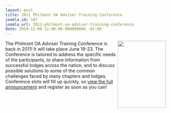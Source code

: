 ```yaml
---
layout: post
title: 2011 Philmont OA Adviser Training Conference
joomla_id: 107
joomla_url: 2011-philmont-oa-adviser-training-conference
date: 2010-12-06 12:00:00.000000000 -07:00
---
```

<img src=http://www.western.oa-bsa.org/images/PTC-OA-2011-thumb.png width=150 height=210 align=right style=padding-right:3px;padding-bottom:3px>The Philmont OA Adviser Training Conference is back in 2011!  It will take place June 19-23.  The Conference is tailored to address the specific needs of the participants, to share information from successful lodges across the nation, and to discuss possible solutions to some of the common challenges faced by many chapters and lodges.  Conference slots will fill up quickly, so <a href=http://www.oawest.org/images/PTC-OA-Conference-LowRes-2011.pdf>view the full announcement</a> and register as soon as you can!

